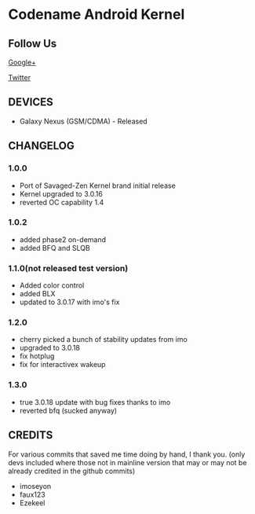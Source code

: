 Codename Android Kernel
===============


Follow Us
---------
 
[Google+](https://plus.google.com/b/104583231915929244830/104583231915929244830/posts)

[Twitter](http://twitter.com/CodenameAndroid)

DEVICES
---------

* Galaxy Nexus (GSM/CDMA) - Released

CHANGELOG
---------

### 1.0.0
* Port of Savaged-Zen Kernel brand initial release
* Kernel upgraded to 3.0.16
* reverted OC capability 1.4

### 1.0.2
* added phase2 on-demand
* added BFQ and SLQB

### 1.1.0(not released test version)
* Added color control
* added BLX
* updated to 3.0.17 with imo's fix

### 1.2.0
* cherry picked a bunch of stability updates from imo
* upgraded to 3.0.18
* fix hotplug
* fix for interactivex wakeup

### 1.3.0
* true 3.0.18 update with bug fixes thanks to imo
* reverted bfq (sucked anyway)


CREDITS
-------
For various commits that saved me time doing by hand, I thank you. (only devs included where those not in mainline version that may or may not be already credited in the github commits)

* imoseyon
* faux123
* Ezekeel


